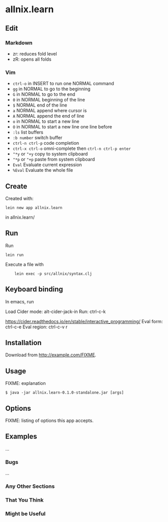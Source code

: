 # allnix.learn
## Edit
### Markdown

* zr: reduces fold level
* zR: opens all folds


### Vim
* `ctrl-o` in INSERT to run one NORMAL command
* `gg` in NORMAL to go to the beginning
* `G` in NORMAL to go to the end
* `0` in NORMAL beginning of the line
* `$` NORMAL end of the line
* `a` NORMAL append where cursor is
* `A` NORMAL append the end of line
* `o` in NORMAL to start a new line
* `O` in NORMAL to start a new line one line before
* `:ls` list buffers
* `:b number` switch buffer
* `ctrl-n ctrl-p` code completion
* `ctrl-x ctrl-o` omni-complete then `ctrl-n ctrl-p enter`
* `"*y` or `"+y` copy to system clipboard
* `"*p` or `"+p` paste from system clipboard
* `Eval` Evaluate current expression
* `%Eval` Evaluate the whole file
## Create
Created with: 
```
lein new app allnix.learn
```
in allnix.learn/

## Run
Run

```
lein run
```

Execute a file with
```
    lein exec -p src/allnix/syntax.clj
```
## Keyboard binding
In emacs, run

Load Cider mode: alt-cider-jack-in
Run: ctrl-c-k

https://cider.readthedocs.io/en/stable/interactive_programming/
Eval form: ctrl-c-e 
Eval region: ctrl-c-v r


## Installation

Download from http://example.com/FIXME.

## Usage

FIXME: explanation

    $ java -jar allnix.learn-0.1.0-standalone.jar [args]

## Options

FIXME: listing of options this app accepts.

## Examples

...

### Bugs

...

### Any Other Sections
### That You Think
### Might be Useful

